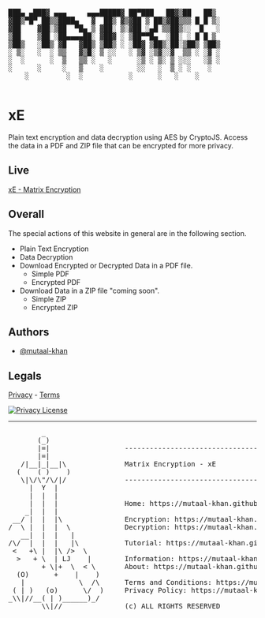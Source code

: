 <pre>      
███▄ ▄███▓ ▄▄▄     ▄▄▄█████▓ ██▀███   ██▓▒██   ██▒
▓██▒▀█▀ ██▒▒████▄   ▓  ██▒ ▓▒▓██ ▒ ██▒▓██▒▒▒ █ █ ▒░
▓██    ▓██░▒██  ▀█▄ ▒ ▓██░ ▒░▓██ ░▄█ ▒▒██▒░░  █   ░
▒██    ▒██ ░██▄▄▄▄██░ ▓██▓ ░ ▒██▀▀█▄  ░██░ ░ █ █ ▒ 
▒██▒   ░██▒ ▓█   ▓██▒ ▒██▒ ░ ░██▓ ▒██▒░██░▒██▒ ▒██▒
░ ▒░   ░  ░ ▒▒   ▓▒█░ ▒ ░░   ░ ▒▓ ░▒▓░░▓  ▒▒ ░ ░▓ ░
░  ░      ░  ▒   ▒▒ ░   ░      ░▒ ░ ▒░ ▒ ░░░   ░▒ ░
░      ░     ░   ▒    ░        ░░   ░  ▒ ░ ░    ░  
    ░         ░  ░           ░      ░   ░    ░  
  </pre>
# xE

Plain text encryption and data decryption using AES by CryptoJS. Access the data in a PDF and ZIP file that can be encrypted for more privacy.



## Live

[xE - Matrix Encryption](https://www.mutaal-khan.github.io/xE)


## Overall
The special actions of this website in general are in the following section.
- Plain Text Encryption
- Data Decryption
- Download Encrypted or Decrypted Data in a PDF file.
    - Simple PDF
    - Encrypted PDF
- Download Data in a ZIP file "coming soon".
    - Simple ZIP
    - Encrypted ZIP
    
## Authors

- [@mutaal-khan](https://www.github.com/mutaal-khan)



## Legals

[Privacy](https://www.mutaal-khan.github.io/xE/legals/index.html) - [Terms](https://www.mutaal-khan.github.io/xE/legals/index.html) 

[![Privacy License](https://img.shields.io/badge/License-MIT-green.svg)](https://github.com/mutaal-khan/xE/LICENSE)

-----
<pre>
        _
       (_)                              
       |=|                  ----------------------------------------------------------------
       |=|                         
   /|__|_|__|\              Matrix Encryption - xE
  (    ( )    )                    
   \|\/\"/\/|/              ----------------------------------------------------------------
     |  Y  |                       
     |  |  |                       
     |  |  |                Home: https://mutaal-khan.github.io/xE/     
    _|  |  |                       
 __/ |  |  |\               Encryption: https://mutaal-khan.github.io/xE/pages/cipher.html
/  \ |  |  |  \             Decryption: https://mutaal-khan.github.io/xE/pages/decipher.html
   __|  |  |   |                   
/\/  |  |  |   |\           Tutorial: https://mutaal-khan.github.io/xE/pages/tutorial.html
 <   +\ |  |\ />  \                   
  >   + \  | LJ    |        Information: https://mutaal-khan.github.io/xE/pages/Information.html
        + \|+  \  < \       About: https://mutaal-khan.github.io/xE/pages/about.html
  (O)      +    |    )             
   |             \  /\      Terms and Conditions: https://mutaal-khan.github.io/xE/pages/legals.html
 ( | )   (o)      \/  )     Privacy Policy: https://mutaal-khan.github.io/xE/pages/legals.html
_\\|//__( | )______)_/      
        \\|//               (c) ALL RIGHTS RESERVED
</pre>
